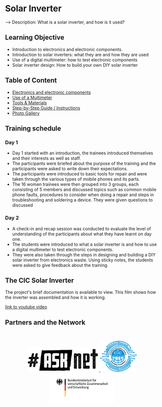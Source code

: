# Solar Inverter

--> Description: What is a solar inverter, and how is it used?

## Learning Objective 
+ Introduction to electronics and electronic components.
+ Introduction to solar inverters: what they are and how they are used
+ Use of a digital multimeter: how to test electronic components
+ Solar inverter design: How to build your own DIY solar inverter

## Table of Content

+ [Electronics and electronic components]()
+ [Use of a Multimeter](/multimeter.md)
+ [Tools & Materials](/tools_materials.md)
+ [Step-by-Step Guide / Instructions]()
+ [Photo Gallery](/photo_gallery.md)

## Training schedule 
### Day 1
+ Day 1 started with an introduction, the trainees introduced themselves and their interests as well as staff.
+ The participants were briefed about the purpose of the training and the participants were asked to write down their expectations.
+ The participants were introduced to basic tools for repair and were taken through the various types of mobile phones and its parts. 
+ The 16 women trainees were then grouped into 3 groups, each consisting of 5 members and discussed topics such as common mobile phone faults, procedures to consider when doing a repair and steps in troubleshooting and soldering a device. They were given questions to discussed 

### Day 2
+ A check-in and recap session was conducted to evaluate the level of understanding of the participants about what they have learnt on day one.
+ The students were introduced to what a solar inverter is and how to use a digital multimeter to test electronic components.
+ They were also taken through the steps in designing and building a DIY solar inverter from electronics waste.
Using sticky notes, the students were asked to give feedback about the training.


## The CIC Solar Inverter

The project's brief documentation is available to view. This film shows how the inverter was assembled and how it is working.

[link to youtube video]()


## Partners and the Network
<br>

<p align="center"; vertical-align="center"; width="100%" >
 <a href="https://asknet.community/"> <img height="80" src="materials/images/asknet-logo.png" alt="ASKnet Logo"/> </a>
 <a href="https://asknet.community/hubs/CIC/"> <img height="100" src="materials/images/09-CIC-logo.jpg" alt="CIC Logo"/> </a> 
  <a href="https://www.bmz.de/en"> <img height="100" src="materials/images/BMZ_Logo.svg.png" alt="BMZ Logo"/> </a> 
</p>